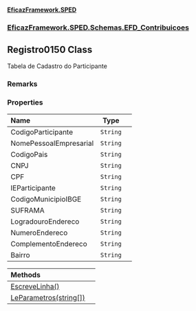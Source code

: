 #### [EficazFramework.SPED](EficazFrameworkSPED.md 'EficazFramework SPED')
### [EficazFramework.SPED.Schemas.EFD_Contribuicoes](EficazFramework.SPED.Schemas.EFD_Contribuicoes.md 'EficazFramework.SPED.Schemas.EFD_Contribuicoes')

## Registro0150 Class

Tabela de Cadastro do Participante

### Remarks
### Properties

| Name | Type | |
| :--- | :---: | :--- |
| CodigoParticipante | `String` |  |
| NomePessoalEmpresarial | `String` |  |
| CodigoPais | `String` |  |
| CNPJ | `String` |  |
| CPF | `String` |  |
| IEParticipante | `String` |  |
| CodigoMunicipioIBGE | `String` |  |
| SUFRAMA | `String` |  |
| LogradouroEndereco | `String` |  |
| NumeroEndereco | `String` |  |
| ComplementoEndereco | `String` |  |
| Bairro | `String` |  |

| Methods | |
| :--- | :--- |
| [EscreveLinha()](EficazFramework.SPED.Schemas.EFD_Contribuicoes/Registro0150/EscreveLinha().md 'EficazFramework.SPED.Schemas.EFD_Contribuicoes.Registro0150.EscreveLinha()') | |
| [LeParametros(string[])](EficazFramework.SPED.Schemas.EFD_Contribuicoes/Registro0150/LeParametros(string[]).md 'EficazFramework.SPED.Schemas.EFD_Contribuicoes.Registro0150.LeParametros(string[])') | |
